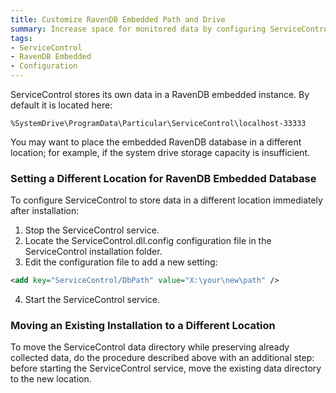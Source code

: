 ```yaml
---
title: Customize RavenDB Embedded Path and Drive
summary: Increase space for monitored data by configuring ServiceControl to save data in a different location other than the default.
tags:
- ServiceControl
- RavenDB Embedded
- Configuration
---
```

ServiceControl stores its own data in a RavenDB embedded instance. By default it is located here:

`%SystemDrive\ProgramData\Particular\ServiceControl\localhost-33333`

You may want to place the embedded RavenDB database in a different location; for example, if the system drive storage capacity is insufficient.

### Setting a Different Location for RavenDB Embedded Database

To configure ServiceControl to store data in a different location immediately after installation:

1. Stop the ServiceControl service.
2. Locate the ServiceControl.dll.config configuration file in the ServiceControl installation folder.
3. Edit the configuration file to add a new setting:

```xml
<add key="ServiceControl/DbPath" value="X:\your\new\path" />
```

4. Start the ServiceControl service.

### Moving an Existing Installation to a Different Location

To move the ServiceControl data directory while preserving already collected data, do the procedure described above with an additional step: before starting the ServiceControl service, move the existing data directory to the new location.
